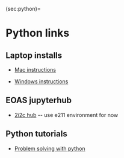 (sec:python)=
# Python links

## Laptop installs

- [Mac instructions](https://www.dropbox.com/scl/fi/2eflyvz31e1vq3nryhqa2/python-setup_macos_2024.pdf?rlkey=rxbbl8pwdevxyry0toumolh6t&dl=0)

- [Windows instructions](https://www.dropbox.com/scl/fi/ad98xclbhpy32rlnfzemk/python-setup_windows_2024.pdf?rlkey=lo90foqd9roahppi0qd8kzlif&dl=0)

## EOAS jupyterhub

- [2i2c hub](https://ubc-eoas.2i2c.cloud/)  -- use e211 environment for now

## Python tutorials 

- [Problem solving with python](https://phaustin.github.io/Problem-Solving-with-Python/)



